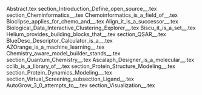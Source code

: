 Abstract.tex
section_Introduction_Define_open_source__.tex
section_Cheminformatics__.tex
Chemoinformatics_is_a_field_of__.tex
Bioclipse_applies_for_chemo_and__.tex
Align_it_is_a_successor__.tex
Biological_Data_Interactive_Clustering_Explorer__.tex
Biscu_it_is_a_set__.tex
Helium_provides_building_blocks_that__.tex
section_QSAR__.tex
BlueDesc_Descriptor_Calculator_is_a__.tex
AZOrange_is_a_machine_learning__.tex
Chemistry_aware_model_builder_stands__.tex
section_Quantum_Chemistry__.tex
Ascalaph_Designer_is_a_molecular__.tex
cclib_is_a_library_of__.tex
section_Protein_Structure_Modeling__.tex
section_Protein_Dynamics_Modeling__.tex
section_Virtual_Screening_subsection_Ligand__.tex
AutoGrow_3_0_attempts_to__.tex
section_Visualization__.tex